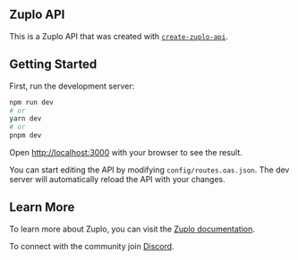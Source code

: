 ## Zuplo API

This is a Zuplo API that was created with
[`create-zuplo-api`](https://zuplo.com/docs).

## Getting Started

First, run the development server:

```bash
npm run dev
# or
yarn dev
# or
pnpm dev
```

Open [http://localhost:3000](http://localhost:3000) with your browser to see the
result.

You can start editing the API by modifying `config/routes.oas.json`. The dev
server will automatically reload the API with your changes.

## Learn More

To learn more about Zuplo, you can visit the
[Zuplo documentation](https://zuplo.com/docs).

To connect with the community join [Discord](https://discord.zuplo.com).

